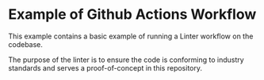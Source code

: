 # Example of Github Actions Workflow
This example contains a basic example of running a Linter workflow on the codebase.

The purpose of the linter is to ensure the code is conforming to industry standards and serves a proof-of-concept in this repository.
